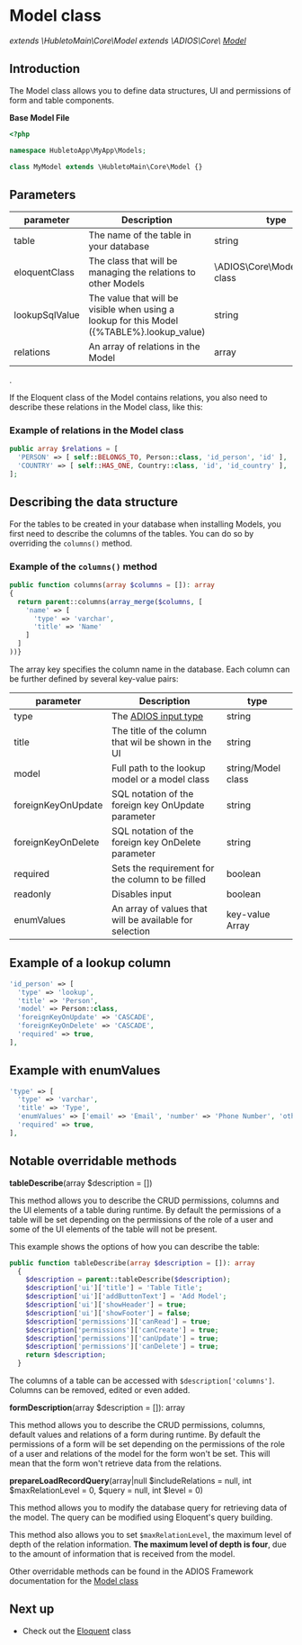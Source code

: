 # Model class

_extends \HubletoMain\Core\Model extends \ADIOS\Core\ [Model](adios/model)_

## Introduction

The Model class allows you to define data structures, UI and permissions of form and table components.

**Base Model File**

```php
<?php

namespace HubletoApp\MyApp\Models;

class MyModel extends \HubletoMain\Core\Model {}
```

## Parameters

| parameter      | Description                                                                                  | type                             |
| -------------- | -------------------------------------------------------------------------------------------- | -------------------------------- |
| table          | The name of the table in your database                                                       | string                           |
| eloquentClass  | The class that will be managing the relations to other Models                                | \ADIOS\Core\Model\Eloquent class |
| lookupSqlValue | The value that will be visible when using a lookup for this Model ({\%TABLE\%}.lookup_value) | string                           |
| relations      | An array of relations in the Model                                                           | array                            |

.

If the Eloquent class of the Model contains relations, you also need to describe these relations in the Model class, like this:

### Example of relations in the Model class

```php
public array $relations = [
  'PERSON' => [ self::BELONGS_TO, Person::class, 'id_person', 'id' ],
  'COUNTRY' => [ self::HAS_ONE, Country::class, 'id', 'id_country' ],
];
```

## Describing the data structure

For the tables to be created in your database when installing Models, you first need to describe the columns of the tables. You can do so by overriding the `columns()` method.

### Example of the `columns()` method

```php
public function columns(array $columns = []): array
{
  return parent::columns(array_merge($columns, [
    'name' => [
      'type' => 'varchar',
      'title' => 'Name'
    ]
  ]
))}
```

The array key specifies the column name in the database. Each column can be further defined by several key-value pairs:

| parameter          | Description                                                                               | type               |
| ------------------ | ----------------------------------------------------------------------------------------- | ------------------ |
| type               | The [ADIOS input type](https://github.com/wai-blue/adios/tree/main/src/Core/Db/DataTypes) | string             |
| title              | The title of the column that wil be shown in the UI                                       | string             |
| model              | Full path to the lookup model or a model class                                            | string/Model class |
| foreignKeyOnUpdate | SQL notation of the foreign key OnUpdate parameter                                        | string             |
| foreignKeyOnDelete | SQL notation of the foreign key OnDelete parameter                                        | string             |
| required           | Sets the requirement for the column to be filled                                          | boolean            |
| readonly           | Disables input                                                                            | boolean            |
| enumValues         | An array of values that will be available for selection                                   | key-value Array    |

## Example of a lookup column

```php
'id_person' => [
  'type' => 'lookup',
  'title' => 'Person',
  'model' => Person::class,
  'foreignKeyOnUpdate' => 'CASCADE',
  'foreignKeyOnDelete' => 'CASCADE',
  'required' => true,
],
```

## Example with enumValues

```php
'type' => [
  'type' => 'varchar',
  'title' => 'Type',
  'enumValues' => ['email' => 'Email', 'number' => 'Phone Number', 'other' => 'Other'],
  'required' => true,
],
```

## Notable overridable methods

**tableDescribe**(array $description = [])

This method allows you to describe the CRUD permissions, columns and the UI elements of a table during runtime.
By default the permissions of a table will be set depending on the permissions of the role of a user and some of the UI elements of the table will not be present.

This example shows the options of how you can describe the table:

```php
public function tableDescribe(array $description = []): array
  {
    $description = parent::tableDescribe($description);
    $description['ui']['title'] = 'Table Title';
    $description['ui']['addButtonText'] = 'Add Model';
    $description['ui']['showHeader'] = true;
    $description['ui']['showFooter'] = false;
    $description['permissions']['canRead'] = true;
    $description['permissions']['canCreate'] = true;
    $description['permissions']['canUpdate'] = true;
    $description['permissions']['canDelete'] = true;
    return $description;
  }
```

The columns of a table can be accessed with `$description['columns']`. Columns can be removed, edited or even added.

**formDescription**(array $description = []): array

This method allows you to describe the CRUD permissions, columns, default values and relations of a form during runtime.
By default the permissions of a form will be set depending on the permissions of the role of a user and relations of the model for the form won't be set. This will mean that the form won't retrieve data from the relations.

**prepareLoadRecordQuery**(array|null $includeRelations = null, int $maxRelationLevel = 0, $query = null, int $level = 0)

This method allows you to modify the database query for retrieving data of the model. The query can be modified using Eloquent's query building.

This method also allows you to set `$maxRelationLevel`, the maximum level of depth of the relation information. **The maximum level of depth is four**, due to the amount of information that is received from the model.

Other overridable methods can be found in the ADIOS Framework documentation for the [Model class](https://github.com/wai-blue/adios/blob/main/src/Core/Model.php)

## Next up

- Check out the [Eloquent](eloquent) class
